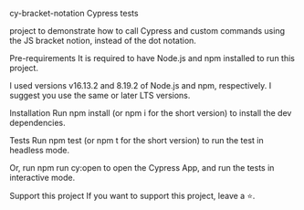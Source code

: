 cy-bracket-notation
Cypress tests

project to demonstrate how to call Cypress and custom commands using the JS bracket notion, instead of the dot notation.

Pre-requirements
It is required to have Node.js and npm installed to run this project.

I used versions v16.13.2 and 8.19.2 of Node.js and npm, respectively. I suggest you use the same or later LTS versions.

Installation
Run npm install (or npm i for the short version) to install the dev dependencies.

Tests
Run npm test (or npm t for the short version) to run the test in headless mode.

Or, run npm run cy:open to open the Cypress App, and run the tests in interactive mode.

Support this project
If you want to support this project, leave a ⭐.